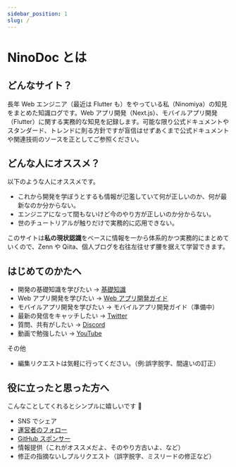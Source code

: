 ```yaml
---
sidebar_position: 1
slug: /
---
```


# NinoDoc とは

## どんなサイト？

長年 Web エンジニア（最近は Flutter も）をやっている私（Ninomiya）の知見をまとめた知識ログです。Web アプリ開発（Next.js）、モバイルアプリ開発（Flutter）に関する実務的な知見を記録します。可能な限り公式ドキュメントやスタンダード、トレンドに則る方針ですが盲信はせずあくまで公式ドキュメントや関連技術のソースを正としてご参照ください。

## どんな人にオススメ？

以下のような人にオススメです。

- これから開発を学ぼうとするも情報が氾濫していて何が正しいのか、何が最新なのか分からない。
- エンジニアになって間もないけど今のやり方が正しいのか分からない。
- 世のチュートリアルが触りだけで実務的に応用できない。

このサイトは**私の現状認識**をベースに情報を一から体系的かつ実務的にまとめていくので、Zenn や Qiita、個人ブログを右往左往せず腰を据えて学習できます。

## はじめてのかたへ

- 開発の基礎知識を学びたい → [基礎知識](/basic/intro)
- Web アプリ開発を学びたい → [Web アプリ開発ガイド](/web/intro)
- モバイルアプリ開発を学びたい → モバイルアプリ開発ガイド（準備中）
- 最新の発信をキャッチしたい → [Twitter](https://twitter.com/d151005)
- 質問、共有がしたい → [Discord](https://discord.gg/QeKNfAw6cK)
- 動画で勉強したい → [YouTube](https://www.youtube.com/channel/UCUPq5dKFGnOziaqYI-ejYcg)

その他

- 編集リクエストは気軽に行ってください。（例:誤字脱字、間違いの訂正）

## 役に立ったと思った方へ

こんなことしてくれるとシンプルに嬉しいです 🐷

- SNS でシェア
- [運営者のフォロー](https://twitter.com/d151005)
- [GitHub スポンサー](https://github.com/sponsors/dninomiya)
- 情報提供（これがオススメだよ、そのやり方古いよ、など）
- 修正の指摘ないしプルリクエスト（誤字脱字、ミスリードの修正など）
